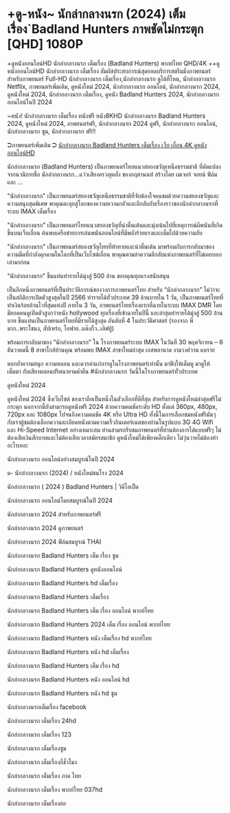 <h1>+ดู-หนัง~ นักล่ากลางนรก (2024) เต็มเรื่อง`Badland Hunters ภาพชัดไม่กระตุก [QHD] 1080P</h1>


+ดูหนังออนไลน์HD นักล่ากลางนรก เต็มเรื่อง (Badland Hunters) พากย์ไทย QHD/4K ++ดูหนังออนไลน์HD นักล่ากลางนรก เต็มเรื่อง สัมผัสประสบการณ์สุดยอดบริการสตรีมมิ่งภาพยนตร์สำหรับภาพยนตร์ Full-HD นักล่ากลางนรก เต็มเรื่อง,นักล่ากลางนรก ดูได้ที่ไหน, นักล่ากลางนรก Netflix, ภาพยนตร์เพิ่มเติม, ดูหนังใหม่ 2024, นักล่ากลางนรก ออนไลน์, นักล่ากลางนรก 2024, ดูหนังใหม่ 2024, นักล่ากลางนรก เต็มเรื่อง, ดูหนัง Badland Hunters 2024, นักล่ากลางนรก ออนไลน์ในปี 2024



~หนัง! นักล่ากลางนรก เต็มเรื่อง หนังฟรี หนัง8KHD นักล่ากลางนรก Badland Hunters 2024, ดูหนังใหม่ 2024, ภาพยนตร์ฟรี, นักล่ากลางนรก 2024 ดูฟรี, นักล่ากลางนรก ออนไลน์, นักล่ากลางนรก ซูม, นักล่ากลางนรก ฟรี!!



➲ภาพยนตร์เพิ่มเติม ➲ [นักล่ากลางนรก Badland Hunters เต็มเรื่อง เว็บ เถื่อน 4K ดูหนังออนไลน์HD](https://123cinephilejourney.xyz/th/movie/933131)




นักล่ากลางนรก (Badland Hunters) เป็นภาพยนตร์ไทยแนวสยองขวัญเหนือธรรมชาติ ที่ดัดแปลงจากนวนิยายชื่อ นักล่ากลางนรก...แว่วเสียงครวญคลั่ง ของกฤตานนท์ สร้างโดย เมเจอร์ จอยน์ ฟิล์ม และ ...



"นักล่ากลางนรก" เป็นภาพยนตร์สยองขวัญเหนือธรรมชาติที่จับต้องใจคนชมด้วยความสยองขวัญและความสนุกสุดพิเศษ พาคุณตะลุยสู่โลกของความหวาดกลัวและลึกลับกับเรื่องราวของนักล่ากลางนรกที่ระบบ IMAX เต็มเรื่อง



"นักล่ากลางนรก" เป็นภาพยนตร์ไทยแนวสยองขวัญที่น่าตื่นเต้นและมุ่งเน้นไปที่เหตุการณ์ผีพนันที่เกิดขึ้นบนเว็บเถื่อน ค้นพบเครือข่ายการเล่นพนันออนไลน์ที่มีพลังร้ายแรงและเต็มไปด้วยความลับ



"นักล่ากลางนรก" เป็นภาพยนตร์สยองขวัญไทยที่ท้าทายและน่าตื่นเต้น มาพร้อมกับการกลับมาของความมืดที่กำลังคุกคามในโลกที่เป็นเว็บไซต์เถื่อน พาคุณตามล่าความลึกลับแห่งภาพยนตร์ที่ไม่เคยบอกเล่ามาก่อน



“นักล่ากลางนรก” ขึ้นแท่นทำรายได้มุ่งสู่ 500 ล้าน ขอบคุณทุกแรงสนับสนุน



เป็นอีกหนึ่งภาพยนตร์ที่เป็นประวัติการณ์ของวงการภาพยนตร์ไทย สำหรับ “นักล่ากลางนรก” ไม่ว่าจะเป็นสถิติการเปิดตัวสูงสุดในปี 2566 ทำรายได้ทั่วประเทศ 39 ล้านบาทใน 1 วัน, เป็นภาพยนตร์ไทยที่ทำเงินร้อยล้านไวที่สุดแห่งปี ภายใน 3 วัน, ภาพยนตร์ไทยเรื่องแรกที่ฉายในระบบ IMAX DMR โดยมียอดคนดูเปิดตัวสูงกว่าหนัง hollywood ทุกเรื่องที่เข้าฉายในปีนี้ และล่าสุดทำรายได้มุ่งสู่ 500 ล้านบาท ขึ้นแท่นเป็นภาพยนตร์ไทยที่มีรายได้สูงสุด อันดับที่ 4 ในประวัติศาสตร์ (รองจาก พี่มาก..พระโขนง, สัปเหร่อ, ไอฟาย..แต๊งกิ้ว..เลิฟยู้)



พร้อมการกลับมาของ “นักล่ากลางนรก” ใน โรงภาพยนตร์ระบบ IMAX ในวันที่ 30 พฤศจิกายน – 6 ธันวาคมนี้ 8 สาขาใกล้บ้านคุณ พร้อมพบ IMAX สาขาใหม่ล่าสุด เอสพลานาด งามวงศ์วาน แคราย



ตอกย้ำความสนุก ความหลอน และควรค่าแก่การดูในโรงภาพยนตร์เท่านั้น มาฟังให้เต็มหู มาดูให้เต็มตา กับเสียงหลอนปริศนายามค่ำคืน #นักล่ากลางนรก วันนี้ในโรงภาพยนตร์ทั่วประเทศ



ดูหนังใหม่ 2024



ดูหนังใหม่ 2024 ซึ่งเว็บไซต์ ของเราถือเป็นหนึ่งในตัวเลือกที่ดีที่สุด สำหรับการดูหนังใหม่ล่าสุดฟรีไม่กระตุก นอกจากนี้ยังสามารถดูหนังฟรี 2024 ด้วยความคมชัดระดับ HD ตั้งแต่ 360px, 480px, 720px และ 1080px ไปจนถึงความคมชัด 4K หรือ Ultra HD ทั้งนี้ในการเลือกชมหนังฟรีมันๆ กับเราผู้ชมต้องเลือกความละเอียดหนังตามความเร็วอินเตอร์เนตของท่านในรูปแบบ 3G 4G Wifi และ Hi-Speed Internet อย่างเหมาะสม ท่านสามรถรับชมภาพยนตร์ที่ท่านต้องการได้แบบฟรีๆ ไม่ต้องเสียเงินสักบาทและไม่ต้องเสียเวลาสมัครสมาชิก ดูหนังใหม่ได้เพียงคลิ๊กเดียว ไม่วุ่นวายไม่ต้องทำอะไรเยอะ



นักล่ากลางนรก ออนไลน์อย่างสมบูรณ์ในปี 2024



ด- นักล่ากลางนรก (2024) / หนังใหม่ชนโรง 2024



นักล่ากลางนรก ( 2024 ) Badland Hunters | วิดีโอเป็ด



นักล่ากลางนรก ออนไลน์โดยสมบูรณ์ในปี 2024



นักล่ากลางนรก 2024 สำหรับภาพยนตร์ฟรี



นักล่ากลางนรก 2024 ดูภาพยนตร์



นักล่ากลางนรก 2024 ฟิล์มสมบูรณ์ THAI



นักล่ากลางนรก Badland Hunters เต็ม เรื่อง ซูม



นักล่ากลางนรก Badland Hunters ดูหนังออนไลน์



นักล่ากลางนรก Badland Hunters hd เต็มเรื่อง



นักล่ากลางนรก Badland Hunters เต็มเรื่อง



นักล่ากลางนรก Badland Hunters เต็ม เรื่อง ออนไลน์ พากย์ไทย



นักล่ากลางนรก Badland Hunters 2024 เต็ม เรื่อง ออนไลน์ พากย์ไทย



นักล่ากลางนรก Badland Hunters หนัง เต็มเรื่อง hd พากย์ไทย



นักล่ากลางนรก Badland Hunters หนัง hd เต็มเรื่อง



นักล่ากลางนรก Badland Hunters เต็ม เรื่อง hd



นักล่ากลางนรก Badland Hunters หนัง ออนไลน์ hd



นักล่ากลางนรก Badland Hunters หนัง hd ซูม



นักล่ากลางนรกเต็มเรื่อง facebook



นักล่ากลางนรก เต็มเรื่อง 24hd



นักล่ากลางนรก เต็มเรื่อง 123



นักล่ากลางนรก เต็มเรื่องซูม



นักล่ากลางนรก เต็มเรื่องกี่ชั่วโมง



นักล่ากลางนรก เต็มเรื่อง ภาค ไทย



นักล่ากลางนรก เต็มเรื่อง พากย์ไทย 037hd



นักล่ากลางนรก เต็มเรื่องย่อ
